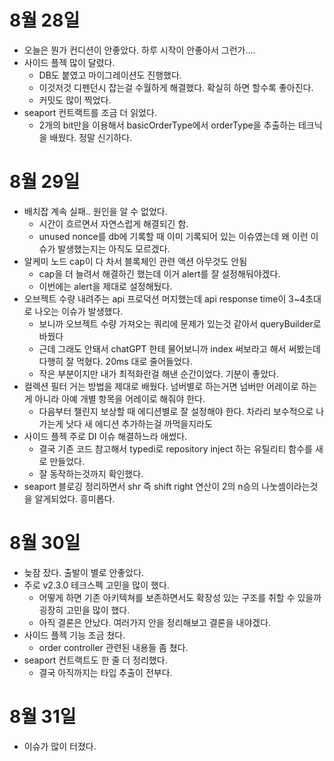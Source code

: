 # 8월 28일

- 오늘은 뭔가 컨디션이 안좋았다. 하루 시작이 안좋아서 그런가....
- 사이드 플젝 많이 달렸다.
  - DB도 붙였고 마이그레이션도 진행했다.
  - 이것저것 디펜던시 잡는걸 수월하게 해결했다. 확실히 하면 할수록 좋아진다.
  - 커밋도 많이 찍었다.
- seaport 컨트랙트를 조금 더 읽었다.
  - 2개의 bit만을 이용해서 basicOrderType에서 orderType을 추출하는 테크닉을 배웠다. 정말 신기하다.

# 8월 29일

- 배치잡 계속 실패.. 원인을 알 수 없었다.
  - 시간이 흐르면서 자연스럽게 해결되긴 함.
  - unused nonce를 db에 기록할 때 이미 기록되어 있는 이슈였는데 왜 이런 이슈가 발생했는지는 아직도 모르겠다.
- 알케미 노드 cap이 다 차서 블록체인 관련 액션 아무것도 안됨
  - cap을 더 늘려서 해결하긴 했는데 이거 alert를 잘 설정해둬야겠다.
  - 이번에는 alert을 제대로 설정해뒀다.
- 오브젝트 수량 내려주는 api 프로덕션 머지했는데 api response time이 3~4초대로 나오는 이슈가 발생했다.
  - 보니까 오브젝트 수량 가져오는 쿼리에 문제가 있는것 같아서 queryBuilder로 바꿨다
  - 근데 그래도 안돼서 chatGPT 한테 물어보니까 index 써보라고 해서 써봤는데 다행히 잘 먹혔다. 20ms 대로 줄어들었다.
  - 작은 부분이지만 내가 최적화란걸 해낸 순간이었다. 기분이 좋았다.
- 컬렉션 필터 거는 방법을 제대로 배웠다. 넘버별로 하는거면 넘버만 어레이로 하는게 아니라 아예 개별 항목을 어레이로 해줘야 한다.
  - 다음부터 챌린지 보상할 때 에디션별로 잘 설정해야 한다. 차라리 보수적으로 나가는게 낫다 새 에디션 추가하는걸 까먹을지라도
- 사이드 플젝 주로 DI 이슈 해결하느라 애썼다.
  - 결국 기존 코드 참고해서 typedi로 repository inject 하는 유틸리티 함수를 새로 만들었다.
  - 잘 동작하는것까지 확인했다.
- seaport 블로깅 정리하면서 shr 즉 shift right 연산이 2의 n승의 나눗셈이라는것을 알게되었다. 흥미롭다.

# 8월 30일

- 늦잠 잤다. 출발이 별로 안좋았다.
- 주로 v2.3.0 테크스펙 고민을 많이 했다.
  - 어떻게 하면 기존 아키텍쳐를 보존하면서도 확장성 있는 구조를 취할 수 있을까 굉장히 고민을 많이 했다.
  - 아직 결론은 안났다. 여러가지 안을 정리해보고 결론을 내야겠다.
- 사이드 플젝 기능 조금 쳤다.
  - order controller 관련된 내용들 좀 쳤다.
- seaport 컨트랙트도 한 줄 더 정리했다.
  - 결국 아직까지는 타입 추출이 전부다.

# 8월 31일

- 이슈가 많이 터졌다.
